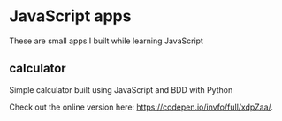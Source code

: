 # JavaScript apps
These are small apps I built while learning JavaScript
## calculator
Simple calculator built using JavaScript and BDD with Python

Check out the online version here: https://codepen.io/invfo/full/xdpZaa/.
